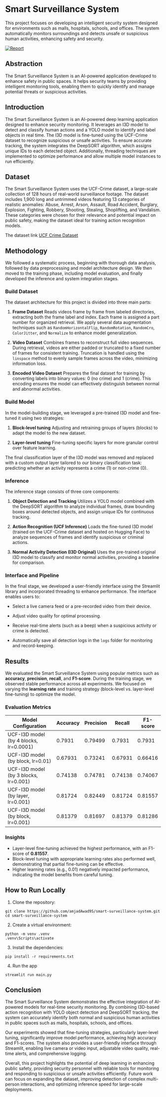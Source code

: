# Smart Surveillance System

This project focuses on developing an intelligent security system designed for environments such as malls, hospitals, schools, and offices. The system automatically monitors surroundings and detects unsafe or suspicious human activities, enhancing safety and security.

[![Report](https://img.shields.io/badge/Smart_Surveillance_System-gray?logo=weightsandbiases&logoColor=yellow)](https://api.wandb.ai/links/smart-surveillance-system/7lex8cgy)

## Abstraction

The Smart Surveillance System is an AI-powered application developed to enhance safety in public spaces. It helps security teams by providing intelligent monitoring tools, enabling them to quickly identify and manage potential threats or suspicious activities.

## Introduction

The Smart Surveillance System is an AI-powered deep learning application designed to enhance security monitoring. It leverages an I3D model to detect and classify human actions and a YOLO model to identify and label objects in real time. The I3D model is fine-tuned using the UCF-Crime dataset to recognize suspicious or unsafe activities. To ensure accurate tracking, the system integrates the DeepSORT algorithm, which assigns unique IDs to each detected object. Additionally, threading techniques are implemented to optimize performance and allow multiple model instances to run efficiently.

## Dataset

The Smart Surveillance System uses the UCF-Crime dataset, a large-scale collection of 128 hours of real-world surveillance footage. The dataset includes 1,900 long and untrimmed videos featuring 13 categories of realistic anomalies: Abuse, Arrest, Arson, Assault, Road Accident, Burglary, Explosion, Fighting, Robbery, Shooting, Stealing, Shoplifting, and Vandalism. These categories were chosen for their relevance and potential impact on public safety, making the dataset ideal for training action recognition models.

The dataset link [UCF Crime Dataset](https://www.kaggle.com/datasets/odins0n/ucf-crime-dataset)

## Methodology

We followed a systematic process, beginning with thorough data analysis, followed by data preprocessing and model architecture design. We then moved to the training phase, including model evaluation, and finally developed the inference and system integration stages.

### Build Dataset 

The dataset architecture for this project is divided into three main parts:

1. **Frame Dataset**  Reads videos frame by frame from labeled directories, extracting both the frame label and index. Each frame is assigned a part number for organized retrieval. We apply several data augmentation techniques such as ```RandomHorizontalFlip```, ```RandomRotation```, ```RandomCro```, ```ColorJitter```, and ```Normalize``` to enhance model generalization.

2. **Video Dataset**  Combines frames to reconstruct full video sequences. During retrieval, videos are either padded or truncated to a fixed number of frames for consistent training. Truncation is handled using the ```linspace``` method to evenly sample frames across the video, minimizing information loss.

3. **Encoded Video Dataset**  Prepares the final dataset for training by converting labels into binary values: 0 (no crime) and 1 (crime). This encoding ensures the model can effectively distinguish between normal and abnormal activities.

### Build Model

In the model-building stage, we leveraged a pre-trained I3D model and fine-tuned it using two strategies:

1. **Block-level tuning**  Adjusting and retraining groups of layers (blocks) to adapt the model to the new dataset.

2. **Layer-level tuning**  Fine-tuning specific layers for more granular control over feature learning.

The final classification layer of the I3D model was removed and replaced with a custom output layer tailored to our binary classification task: predicting whether an activity represents a crime (1) or non-crime (0).

### Inference

The inference stage consists of three core components:

1. **Object Detection and Tracking**  Utilizes a YOLO model combined with the DeepSORT algorithm to analyze individual frames, draw bounding boxes around detected objects, and assign unique IDs for continuous tracking.

2. **Action Recognition (UCF Inference)**  Loads the fine-tuned I3D model (trained on the UCF-Crime dataset and hosted on Hugging Face) to analyze sequences of frames and identify suspicious or criminal actions.

3. **Normal Activity Detection (I3D Original)**  Uses the pre-trained original I3D model to classify and monitor normal activities, providing a baseline for comparison.

### Interface and Pipeline

In the final stage, we developed a user-friendly interface using the Streamlit library and incorporated threading to enhance performance. The interface enables users to:

- Select a live camera feed or a pre-recorded video from their device.

- Adjust video quality for optimal processing.

- Receive real-time alerts (such as a beep) when a suspicious activity or crime is detected.

- Automatically save all detection logs in the ```logs``` folder for monitoring and record-keeping.

## Results

We evaluated the Smart Surveillance System using popular metrics such as **accuracy**, **precision**, **recall**, and **F1-score**. During the training stage, we observed stable performance across all experiments. We focused on varying the **learning rate** and training strategy (block-level vs. layer-level fine-tuning) to optimize the model.

### Evaluation Metrics

| Model Configuration                    | Accuracy | Precision | Recall  | F1-score |
|---------------------------------------|----------|-----------|---------|----------|
| UCF-I3D model (by 4 blocks, lr=0.0001) | 0.7931   | 0.79499   | 0.7931  | 0.7931   |
| UCF-I3D model (by block, lr=0.01)     | 0.67931  | 0.73241   | 0.67931 | 0.66416  |
| UCF-I3D model (by 3 blocks, lr=0.001) | 0.74138  | 0.74781   | 0.74138 | 0.74067  |
| UCF-I3D model (by layer, lr=0.001)    | 0.81724  | 0.82449   | 0.81724 | 0.81557  |
| UCF-I3D model (by block, lr=0.001)    | 0.81379  | 0.81697   | 0.81379 | 0.81286  |

### Insights
- Layer-level fine-tuning achieved the highest performance, with an F1-score of **0.81557**.  
- Block-level tuning with appropriate learning rates also performed well, demonstrating that partial fine-tuning can be effective.  
- Higher learning rates (e.g., 0.01) negatively impacted performance, indicating the model benefits from careful tuning.

## How to Run Locally

1. Clone the repository:

```
git clone https://github.com/amjadAwad95/smart-surveillance-system.git
cd smart-surveillance-system
```

2. Create a virtual environment:

```
python -m venv .venv
.venv\Scripts\activate
```

3. Install the dependencies:

```
pip install -r requirements.txt
```

4. Run the app

```
streamlit run main.py
```

## Conclusion

The Smart Surveillance System demonstrates the effective integration of AI-powered models for real-time security monitoring. By combining I3D-based action recognition with YOLO object detection and DeepSORT tracking, the system can accurately identify both normal and suspicious human activities in public spaces such as malls, hospitals, schools, and offices.  

Our experiments showed that fine-tuning strategies, particularly layer-level tuning, significantly improve model performance, achieving high accuracy and F1-scores. The system also provides a user-friendly interface through Streamlit, enabling live camera or video input, adjustable video quality, real-time alerts, and comprehensive logging.  

Overall, this project highlights the potential of deep learning in enhancing public safety, providing security personnel with reliable tools for monitoring and responding to suspicious or unsafe activities efficiently. Future work can focus on expanding the dataset, improving detection of complex multi-person interactions, and optimizing inference speed for large-scale deployments.

